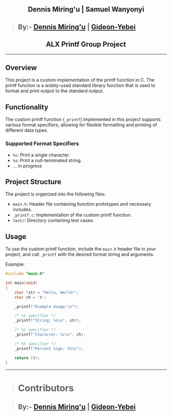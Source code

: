 <h2 align=center>Dennis Miring'u | Samuel Wanyonyi</h2>

> ## By:- [ Dennis Miring'u](https://github.com/Dennis1287) | [Gideon-Yebei](https://github.com/Gideon-Yebei)

<h2 align=center>ALX Printf Group Project</h2>

---

## Overview

This project is a custom implementation of the printf function in C. The printf function is a widely-used standard library function that is used to format and print output to the standard output.

## Functionality

The custom printf function (`_printf`) implemented in this project supports various format specifiers, allowing for flexible formatting and printing of different data types.

### Supported Format Specifiers

- `%c`: Print a single character.
- `%s`: Print a null-terminated string.
- ... in progress

## Project Structure

The project is organized into the following files:

- `main.h`: Header file containing function prototypes and necessary includes.
- `_printf.c`: Implementation of the custom printf function.
- `test/`: Directory containing test cases.

## Usage

To use the custom printf function, include the `main.h` header file in your project, and call `_printf` with the desired format string and arguments.

Example:

```c
#include "main.h"

int main(void)
{
    char *str = "Hello, World!";
    char ch = 'A';

    _printf("Example Usage:\n");

    /* %s specifier */
    _printf("String: %s\n", str);

    /* %c specifier */
    _printf("Character: %c\n", ch);

    /* %% specifier */
    _printf("Percent sign: %%\n");

    return (0);
}


```

---

> # Contributors

> ## By:- [ Dennis Miring'u](https://github.com/Dennis1287) | [Gideon-Yebei](https://github.com/Gideon-Yebei)
